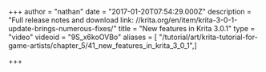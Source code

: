 +++
author = "nathan"
date = "2017-01-20T07:54:29.000Z"
description = "Full release notes and download link: //krita.org/en/item/krita-3-0-1-update-brings-numerous-fixes/"
title = "New features in Krita 3.0.1"
type = "video"
videoid = "9S_x6koOVBo"
aliases = [ "/tutorial/art/krita-tutorial-for-game-artists/chapter_5/41_new_features_in_krita_3_0_1",]

+++